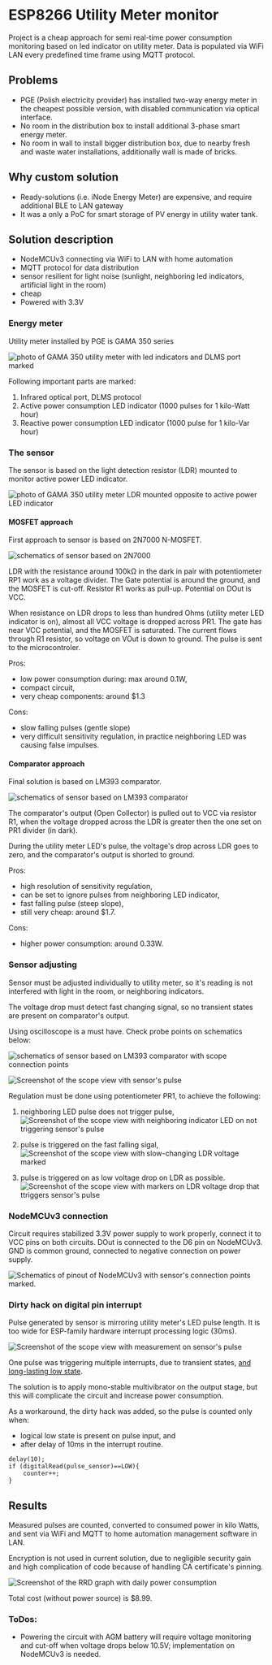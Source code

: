 # ESP8266 Utility Meter monitor

Project is a cheap approach for semi real-time power consumption monitoring based
on led indicator on utility meter. Data is populated via WiFi LAN every predefined time frame using MQTT protocol.

## Problems

* PGE (Polish electricity provider) has installed two-way energy meter
in the cheapest possible version, with disabled communication via optical interface.
* No room in the distribution box to install additional 3-phase smart energy meter.
* No room in wall to install bigger distribution box, due to nearby fresh and waste water installations, additionally wall is made of bricks.

## Why custom solution

* Ready-solutions (i.e. iNode Energy Meter) are expensive, and require additional BLE to LAN gateway
* It was a only a PoC for smart storage of PV energy in utility water tank.

## Solution description

* NodeMCUv3 connecting via WiFi to LAN with home automation
* MQTT protocol for data distribution
* sensor resilient for light noise (sunlight, neighboring led indicators, artificial light in the room)
* cheap
* Powered with 3.3V

### Energy meter

Utility meter installed by PGE is GAMA 350 series

![photo of GAMA 350 utility meter with led indicators and DLMS port marked](https://raw.githubusercontent.com/malipek/esp8266_utility_meter_mon/master/assets/GAMA350_utility_meter.jpg)

Following important parts are marked:

1. Infrared optical port, DLMS protocol
2. Active power consumption LED indicator (1000 pulses for 1 kilo-Watt hour)
3. Reactive power consumption LED indicator (1000 pulse for 1 kilo-Var hour)

### The sensor

The sensor is based on the light detection resistor (LDR) mounted to monitor active power LED indicator.

![photo of GAMA 350 utility meter LDR mounted opposite to active power LED indicator](https://raw.githubusercontent.com/malipek/esp8266_utility_meter_mon/master/assets/LDR_mounted.jpg)

#### MOSFET approach

First approach to sensor is based on 2N7000 N-MOSFET.

![schematics of sensor based on 2N7000](https://raw.githubusercontent.com/malipek/esp8266_utility_meter_mon/master/assets/2N7000_pulse_detector.png)

LDR with the resistance around 100kΩ in the dark in pair with potentiometer RP1 work as a voltage divider. The Gate potential is around the ground, and the MOSFET is cut-off. Resistor R1 works as pull-up. Potential on DOut is VCC. 

When resistance on LDR drops to less than hundred Ohms (utility meter LED indicator is on), almost all VCC voltage is dropped across PR1. The gate has near VCC potential, and the MOSFET is saturated. The current flows through R1 resistor, so voltage on VOut is down to ground. The pulse is sent to the microcontroler.

Pros:
+ low power consumption during: max around 0.1W,
+ compact circuit,
+ very cheap components: around $1.3

Cons:
- slow falling pulses (gentle slope)
- very difficult sensitivity regulation, in practice neighboring LED was causing false impulses.

#### Comparator approach

Final solution is based on LM393 comparator.

![schematics of sensor based on LM393 comparator](https://raw.githubusercontent.com/malipek/esp8266_utility_meter_mon/master/assets/LM393P_pulse_detector.png)

The comparator's output (Open Collector) is pulled out to VCC via resistor R1, when the voltage dropped across the LDR is greater then the one set on PR1 divider (in dark).

During the utility meter LED's pulse, the voltage's drop across LDR goes to zero, and the comparator's output is shorted to ground.

Pros:

+ high resolution of sensitivity regulation,
+ can be set to ignore pulses from neighboring LED indicator,
+ fast falling pulse (steep slope),
+ still very cheap: around $1.7.

Cons:
- higher power consumption: around 0.33W.


### Sensor adjusting

Sensor must be adjusted individually to utility meter, so it's reading is not interfered with light in the room, or neighboring indicators.

The voltage drop must detect fast changing signal, so no transient states are present on comparator's output.

Using oscilloscope is a must have. Check probe points on schematics below:

![schematics of sensor based on LM393 comparator with scope connection points](https://raw.githubusercontent.com/malipek/esp8266_utility_meter_mon/master/assets/LM939P_scope.png)

![Screenshot of the scope view vith sensor's pulse](https://raw.githubusercontent.com/malipek/esp8266_utility_meter_mon/master/assets/active_power_pulse.png)

Regulation must be done using potentiometer PR1, to achieve the following:

1. neighboring LED pulse does not trigger pulse,
![Screenshot of the scope view with neighboring indicator LED on not triggering sensor's pulse](https://raw.githubusercontent.com/malipek/esp8266_utility_meter_mon/master/assets/passive_power_pulse.png)

2. pulse is triggered on the fast falling sigal,
![Screenshot of the scope view with slow-changing LDR voltage marked](https://raw.githubusercontent.com/malipek/esp8266_utility_meter_mon/master/assets/LDR_voltage_area_to_low.png)


3. pulse is triggered on as low voltage drop on LDR as possible.
![Screenshot of the scope view with markers on LDR voltage drop that ttriggers sensor's pulse](https://raw.githubusercontent.com/malipek/esp8266_utility_meter_mon/master/assets/LDR_voltage_treshold.png)

### NodeMCUv3 connection

Circuit requires stabilized 3.3V power supply to work properly, connect it to VCC pins on both circuits. DOut is connected to the D6 pin on NodeMCUv3. GND is common ground, connected to negative connection on power supply.

![Schematics of pinout of NodeMCUv3 with sensor's connection points marked.](https://raw.githubusercontent.com/malipek/esp8266_utility_meter_mon/master/assets/NodeMCUv3_connection.png)

### Dirty hack on digital pin interrupt

Pulse generated by sensor is mirroring utility meter's LED pulse length. It is too wide for ESP-family hardware interrupt processing logic (30ms).

![Screenshot of the scope view with measurement on sensor's pulse](https://raw.githubusercontent.com/malipek/esp8266_utility_meter_mon/master/assets/LM393P_pulse_measurement.png)

One pulse was triggering multiple interrupts, due to transient states, [and long-lasting low state](https://github.com/espressif/arduino-esp32/issues/4172).

The solution is to apply mono-stable multivibrator on the output stage, but this will complicate the circuit and increase power consumption.

As a workaround, the dirty hack was added, so the pulse is counted only when:
* logical low state is present on pulse input, and
* after delay of 10ms in the interrupt routine.

```
delay(10);
if (digitalRead(pulse_sensor)==LOW){
    counter++;
}
```

## Results

Measured pulses are counted, converted to consumed power in kilo Watts, and sent via WiFi and MQTT to home automation management software in LAN.

Encryption is not used in current solution, due to negligible security gain and high complication of code because of handling CA certificate's pinning.

![Screenshot of the RRD graph with daily power consumption](https://raw.githubusercontent.com/malipek/esp8266_utility_meter_mon/master/assets/power_consumed-day.png)

Total cost (without power source) is $8.99.

### ToDos:

* Powering the circuit with AGM battery will require voltage monitoring and cut-off when voltage drops below 10.5V; implementation on NodeMCUv3 is needed.
